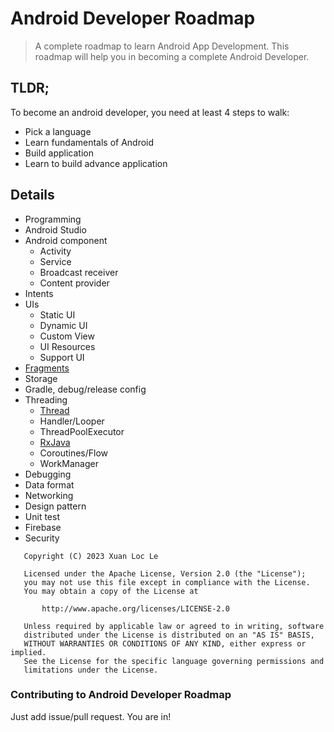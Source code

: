 
# Android Developer Roadmap

> A complete roadmap to learn Android App Development. This roadmap will help you in becoming a complete Android Developer.

## TLDR;

To become an android developer, you need at least 4 steps to walk:
* Pick a language
* Learn fundamentals of Android
* Build application
* Learn to build advance application

## Details

* Programming
* Android Studio
* Android component
    * Activity
    * Service
    * Broadcast receiver
    * Content provider
* Intents
* UIs
    * Static UI
    * Dynamic UI
    * Custom View
    * UI Resources
    * Support UI
* [Fragments](https://xuanlocle.com/fragment-android/)
* Storage
* Gradle, debug/release config
* Threading
  * [Thread](https://xuanlocle.com/thread-handling-android-p1/)
  * Handler/Looper
  * ThreadPoolExecutor
  * [RxJava](https://xuanlocle.com/rxjava-for-the-real-beginner-subject-of-rxjava/)
  * Coroutines/Flow
  * WorkManager
* Debugging
* Data format
* Networking
* Design pattern
* Unit test
* Firebase
* Security

```
   Copyright (C) 2023 Xuan Loc Le

   Licensed under the Apache License, Version 2.0 (the "License");
   you may not use this file except in compliance with the License.
   You may obtain a copy of the License at

       http://www.apache.org/licenses/LICENSE-2.0

   Unless required by applicable law or agreed to in writing, software
   distributed under the License is distributed on an "AS IS" BASIS,
   WITHOUT WARRANTIES OR CONDITIONS OF ANY KIND, either express or implied.
   See the License for the specific language governing permissions and
   limitations under the License.
```

### Contributing to Android Developer Roadmap
Just add issue/pull request. You are in!